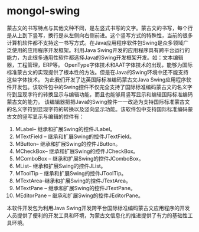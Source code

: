 # mongol-swing
蒙古文的书写特点与其他文种不同，是左竖式书写的文字。蒙古文的书写，每个行是从上到下竖写，换行是从左侧向右侧前进。这个竖写方式的特殊性，当前的很多计算机软件都不支持这一书写方式。在Java应用程序软件包Swing是众多领域广泛使用的应用程序开发框架。利用Java Swing开发的应用程序具有跨平台运行的能力，为此很多通用性软件都选择Java的Swing开发框架开发。如：文本编辑器，工程管理，ERP等。
OpenType字体技术和AAT字体技术的出现，能够为国际标准蒙古文的实现提供了根本性的方法。但是在Java的Swing环境中还不能支持这些字体技术。
为此我们开发了达英国际标准编码蒙古文Java Swing应用程序软件开发包。该软件包中的Swing控件不仅完全支持了国际标准编码蒙古文的名义字符到显现字符的转换显示与编辑功能，而且也能够用竖写显示和编辑国际标准编码蒙古文的能力。
该编辑器把把Java的Swing控件一一改造为支持国际标准蒙古文的名义字符到显现字符的转换以及竖向显示功能。该软件包中支持国际标准编码蒙古文的竖写显示与编辑的控件有：
1.	MLabel– 继承和扩展Swing的控件JLabel。
2.	MTextField – 继承和扩展Swing的控件JTextField。
3.	MButton– 继承和扩展Swing的控件JButton。
4.	MCheckBox– 继承和扩展Swing的控件JCheckBox。
5.	MComboBox – 继承和扩展Swing的控件JComboBox。
6.	MList– 继承和扩展Swing的控件JList。
7.	MToolTip – 继承和扩展Swing的控件JToolTip。
8.	MTextArea–继承和扩展Swing的控件JTextArea。
9.	MTextPane – 继承和扩展Swing的控件JTextPane。
10.	MEditorPane – 继承和扩展Swing的控件JEditorPane。

本软件开发包为利用Java Swing开发跨平台国际标准编码蒙古文应用程序的开发人员提供了便利的开发工具和环境，为蒙古文信息化的推进提供了有力的基础性工具环境。
